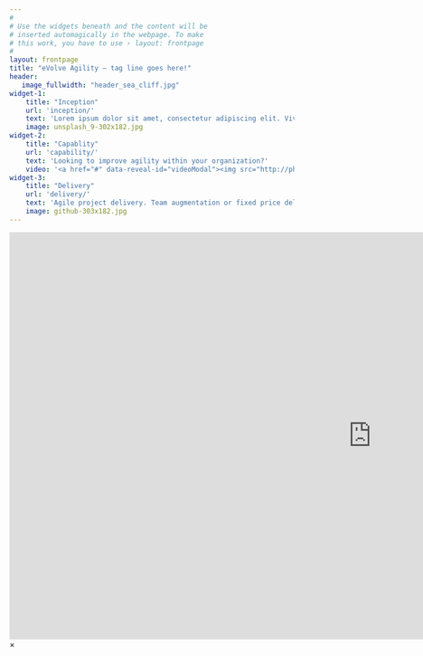 ```yaml
---
#
# Use the widgets beneath and the content will be
# inserted automagically in the webpage. To make
# this work, you have to use › layout: frontpage
#
layout: frontpage
title: "eVolve Agility – tag line goes here!"
header:
   image_fullwidth: "header_sea_cliff.jpg"
widget-1:
    title: "Inception"
    url: 'inception/'
    text: 'Lorem ipsum dolor sit amet, consectetur adipiscing elit. Vivamus sed felis ac dui elementum varius. Nullam fringilla elementum urna, sed blandit ligula. Donec nec sapien in nulla tincidunt molestie elementum sit amet tellus. Vestibulum accumsan massa id blandit sollicitudin.'
    image: unsplash_9-302x182.jpg
widget-2:
    title: "Capablity"
    url: 'capability/'
    text: 'Looking to improve agility within your organization?'
    video: '<a href="#" data-reveal-id="videoModal"><img src="http://phlow.github.io/feeling-responsive/images/start-video-feeling-responsive-302x182.jpg" width="302" height="182" alt=""></a>'
widget-3:
    title: "Delivery"
    url: 'delivery/'
    text: 'Agile project delivery. Team augmentation or fixed price delivery'
    image: github-303x182.jpg
---
```



<div id="videoModal" class="reveal-modal large" data-reveal="">
  <div class="flex-video widescreen vimeo" style="display: block;">
    <iframe width="1280" height="720" src="https://www.youtube.com/embed/3b5zCFSmVvU" frameborder="0" allowfullscreen></iframe>
  </div>
  <a class="close-reveal-modal">&#215;</a>
</div>
